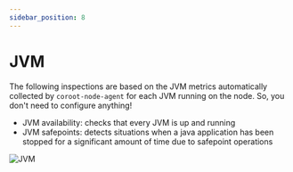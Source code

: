 ```yaml
---
sidebar_position: 8
---
```


# JVM

The following inspections are based on the JVM metrics automatically collected by `coroot-node-agent` for each JVM running on the node. 
So, you don't need to configure anything!

* JVM availability: checks that every JVM is up and running
* JVM safepoints: detects situations when a java application has been stopped for a significant amount of time due to safepoint operations

<img alt="JVM" src="/img/docs/jvm.png" class="card w-1200"/>
